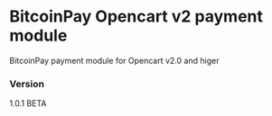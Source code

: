 # BitcoinPay Opencart v2 payment module

BitcoinPay payment module for Opencart v2.0 and higer

### Version
1.0.1 BETA
